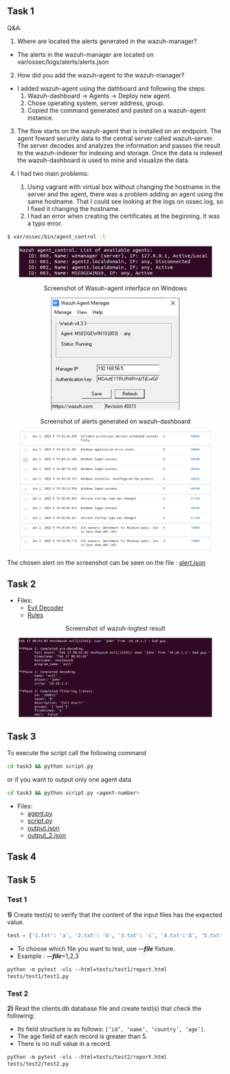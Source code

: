 ## Task 1

Q&A:
1) Where are located the alerts generated in the wazuh-manager?
- The alerts in the wazuh-manager are located on var/ossec/logs/alerts/alerts.json
2) How did you add the wazuh-agent to the wazuh-manager?
- I added wazuh-agent using the dathboard and following the steps:
    1) Wazuh-dashboard → Agents → Deploy new agent.
    2) Chose operating system, server address, group.
    3) Copied the command generated and pasted on a wazuh-agent instance.

3) The flow starts on the wazuh-agent that is installed on an endpoint. The agent foward security data to the central server called wazuh-server. The server decodes and analyzes the information and passes the result to the wazuh-indexer for indexing and storage. Once the data is indexed the wazuh-dashboard is used to mine and visualize the data.

4) I had two main problems:
    1) Using vagrant with virtual box without changing the hostname in the server and the agent, there
was a problem adding an agent using the same hostname. That I could see looking at the logs on ossec.log, so I fixed it changing the hostname.
    2) I had an error when creating the certificates at the beginning. It was a typo error.

```bash
$ var/ossec/bin/agent_control -l
```
<p align='center'>
<img src="/task1/image1.png" alt="image1" width="450"/>
</p>


<p align='center'>
Screenshot of Wasuh-agent interface on Windows
</p>
<p align='center'>
<img src="/task1/image2.png" alt="image2" width="300"/>
</p>

<p align='center'>
Screenshot of alerts generated on wazuh-dashboard
</p>
<p align='center'>
<img src="/task1/image3.png" alt="image3" width="450"/>
</p>

The chosen alert on the screenshot can be seen on the file : [alert.json](alert.json)


## Task 2

- Files:
    - [Evil Decoder](/task2/evil_decoder.xml)
    - [Rules](/task2/local_rules.xml)


<p align='center'>
Screenshot of wazuh-logtest result
</p>
<p align='center'>
<img src="/task2/image1.png" alt="image1" width="450"/>
</p>

## Task 3

To execute the script call the following command
```bash
cd task3 && python script.py
```
or if you want to output only one agent data
```bash
cd task3 && python script.py <agent-number>
```

- Files:
    - [agent.py](/task3/agent.py)
    - [script.py](/task3/script.py)
    - [output.json](/task3/output.json)
    - [output_2.json](/task3/output_2.json)


## Task 4


## Task 5
### Test 1
**1)** Create test(s) to verify that the content of the input files has the expected value.
```python
test = {'1.txt': 'a', '2.txt': 'b', '3.txt': 'c', '4.txt':'d', '5.txt': 'e'}
```
- To choose which file you want to test, use ***--file*** fixture.
- Example : ***--file***=1,2,3 


```console
python -m pytest -vls --html=tests/test1/report.html tests/test1/test1.py
```
### Test 2
**2)** Read the clients.db database file and create test(s) that check the following:
- Its field structure is as follows: ```[‘id’, ‘name’, ‘country’, ‘age’]```.
- The age field of each record is greater than 5.
- There is no null value in a record.

```console
python -m pytest -vls --html=tests/test2/report.html tests/test2/test2.py
```


